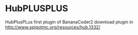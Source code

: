 HubPLUSPLUS
===========

HubPlusPLus first plugin of BananaCoder2 download plugin in http://www.spigotmc.org/resources/hub.1332/
